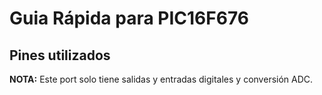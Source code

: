 # Guia Rápida para PIC16F676
## Pines utilizados



**NOTA:** Este port solo tiene salidas y entradas digitales y conversión ADC.